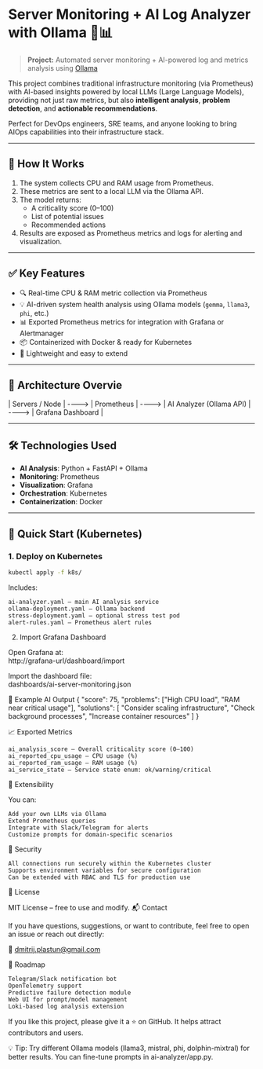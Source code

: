 # Server Monitoring + AI Log Analyzer with Ollama 🤖📊

> **Project:** Automated server monitoring + AI-powered log and metrics analysis using [Ollama](https://ollama.com/) 

This project combines traditional infrastructure monitoring (via Prometheus) with AI-based insights powered by local LLMs (Large Language Models), providing not just raw metrics, but also **intelligent analysis**, **problem detection**, and **actionable recommendations**.

Perfect for DevOps engineers, SRE teams, and anyone looking to bring AIOps capabilities into their infrastructure stack.

---

## 🧠 How It Works

1. The system collects CPU and RAM usage from Prometheus.
2. These metrics are sent to a local LLM via the Ollama API.
3. The model returns:
   - A criticality score (0–100)
   - List of potential issues
   - Recommended actions
4. Results are exposed as Prometheus metrics and logs for alerting and visualization.

---

## ✅ Key Features

- 🔍 Real-time CPU & RAM metric collection via Prometheus  
- 💡 AI-driven system health analysis using Ollama models (`gemma`, `llama3`, `phi`, etc.)  
- 📊 Exported Prometheus metrics for integration with Grafana or Alertmanager  
- 📦 Containerized with Docker & ready for Kubernetes  
- 🚀 Lightweight and easy to extend  

---

## 🧩 Architecture Overvie

|  Servers / Node  | ----> |   Prometheus   | ----> |   AI Analyzer (Ollama API)  | ----> |   Grafana Dashboard     |




---

## 🛠️ Technologies Used

- **AI Analysis**: Python + FastAPI + Ollama
- **Monitoring**: Prometheus
- **Visualization**: Grafana
- **Orchestration**: Kubernetes
- **Containerization**: Docker

---

## 🚀 Quick Start (Kubernetes)

### 1. Deploy on Kubernetes

```bash
kubectl apply -f k8s/
```
Includes: 

    ai-analyzer.yaml – main AI analysis service
    ollama-deployment.yaml – Ollama backend
    stress-deployment.yaml – optional stress test pod
    alert-rules.yaml – Prometheus alert rules
     

2. Import Grafana Dashboard 

Open Grafana at:   
http://grafana-url/dashboard/import

Import the dashboard file:  
dashboards/ai-server-monitoring.json


🧪 Example AI Output
{
  "score": 75,
  "problems": ["High CPU load", "RAM near critical usage"],
  "solutions": [
    "Consider scaling infrastructure",
    "Check background processes",
    "Increase container resources"
  ]
}

📈 Exported Metrics 

    ai_analysis_score – Overall criticality score (0–100)
    ai_reported_cpu_usage – CPU usage (%)
    ai_reported_ram_usage – RAM usage (%)
    ai_service_state – Service state enum: ok/warning/critical
     

🧰 Extensibility 

You can: 

    Add your own LLMs via Ollama
    Extend Prometheus queries
    Integrate with Slack/Telegram for alerts
    Customize prompts for domain-specific scenarios
     

🔐 Security 

    All connections run securely within the Kubernetes cluster
    Supports environment variables for secure configuration
    Can be extended with RBAC and TLS for production use
     

📎 License 

MIT License – free to use and modify. 
📬 Contact 

If you have questions, suggestions, or want to contribute, feel free to open an issue or reach out directly: 

📧 dmitrij.plastun@gmail.com 
 
🚧 Roadmap 

    Telegram/Slack notification bot  
    OpenTelemetry support  
    Predictive failure detection module  
    Web UI for prompt/model management  
    Loki-based log analysis extension
 

If you like this project, please give it a ⭐️ on GitHub. It helps attract contributors and users. 

💡 Tip:  Try different Ollama models (llama3, mistral, phi, dolphin-mixtral) for better results. You can fine-tune prompts in ai-analyzer/app.py. 
